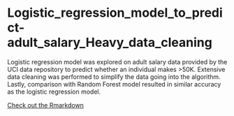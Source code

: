 # Logistic_regression_model_to_predict-adult_salary_Heavy_data_cleaning
Logistic regression model was explored on adult salary data provided by the UCI data repository to predict whether an individual makes >50K. Extensive data cleaning was performed to simplify the data going into the algorithm. Lastly, comparison with Random Forest model resulted in similar accuracy as the logistic regression model.


[Check out the Rmarkdown](http://rpubs.com/tak_koyanagi)
